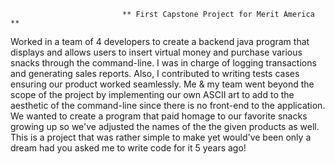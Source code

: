                              ** First Capstone Project for Merit America **
Worked in a team of 4 developers to create a backend java program that displays and allows users to insert virtual money and purchase various snacks through the command-line. 
I was in charge of logging transactions and generating sales reports. 
Also, I contributed to writing tests cases ensuring our product worked seamlessly. 
Me & my team went beyond the scope of the project by implementing our own ASCII art to add to the aesthetic of the command-line since there is no front-end to the application.
We wanted to create a program that paid homage to our favorite snacks growing up so we've adjusted the names of the the given products as well.
This is a project that was rather simple to make yet would've been only a dream had you asked me to write code for it 5 years ago!

